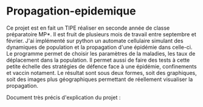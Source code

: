 # Propagation-epidemique

Ce projet est en fait un TIPE réaliser en seconde année de classe préparatoire MP*. Il est fruit de plusieurs mois de travail entre septembre et février. J'ai implémenté sur python un automate cellulaire simulant des dynamiques de population et la propagation d'une épidémie dans celle-ci. Le programme permet de choisir les paramètres de la maladies, les taux de déplacement dans la population. Il permet aussi de faire des tests à cette petite échelle des stratégies de défence face à une épidémie, confinements et vaccin notament. Le résultat sont sous deux formes, soit des graphiques, soit des images plus géographiques permettant de réellement visualiser la propagation.

Document très précis d'explication du projet : 
